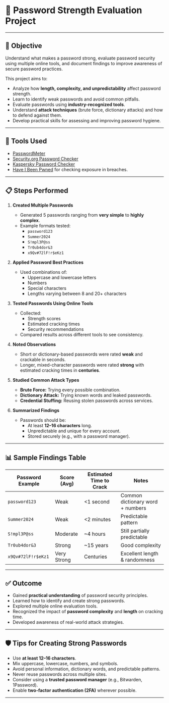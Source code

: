 # 🔐 Password Strength Evaluation Project

---

## 📌 Objective
Understand what makes a password strong, evaluate password security using multiple online tools, and document findings to improve awareness of secure password practices.

This project aims to:
- Analyze how **length, complexity, and unpredictability** affect password strength.
- Learn to identify weak passwords and avoid common pitfalls.
- Evaluate passwords using **industry-recognized tools**.
- Understand **attack techniques** (brute force, dictionary attacks) and how to defend against them.
- Develop practical skills for assessing and improving password hygiene.

---

## 🔧 Tools Used
- [PasswordMeter](https://www.passwordmeter.com/)
- [Security.org Password Checker](https://www.security.org/how-secure-is-my-password/)
- [Kaspersky Password Checker](https://password.kaspersky.com/)
- [Have I Been Pwned](https://haveibeenpwned.com/) for checking exposure in breaches.

---

## 📋 Steps Performed

1. **Created Multiple Passwords**
   - Generated 5 passwords ranging from **very simple** to **highly complex**.
   - Example formats tested:
     - `password123`
     - `Summer2024`
     - `S!mpl3P@ss`
     - `Tr0ub4dor&3`
     - `x9Qv#72lF!r$eKz1`

2. **Applied Password Best Practices**
   - Used combinations of:
     - Uppercase and lowercase letters
     - Numbers
     - Special characters
     - Lengths varying between 8 and 20+ characters

3. **Tested Passwords Using Online Tools**
   - Collected:
     - Strength scores
     - Estimated cracking times
     - Security recommendations
   - Compared results across different tools to see consistency.

4. **Noted Observations**
   - Short or dictionary-based passwords were rated **weak** and crackable in seconds.
   - Longer, mixed-character passwords were rated **strong** with estimated cracking times in **centuries**.

5. **Studied Common Attack Types**
   - **Brute Force:** Trying every possible combination.
   - **Dictionary Attack:** Trying known words and leaked passwords.
   - **Credential Stuffing:** Reusing stolen passwords across services.

6. **Summarized Findings**
   - Passwords should be:
     - At least **12–16 characters** long.
     - Unpredictable and unique for every account.
     - Stored securely (e.g., with a password manager).

---

## 📊 Sample Findings Table

| Password Example  | Score (Avg) | Estimated Time to Crack      | Notes                                   |
|-------------------|-------------|------------------------------|-----------------------------------------|
| `password123`     | Weak        | <1 second                    | Common dictionary word + numbers       |
| `Summer2024`      | Weak        | <2 minutes                   | Predictable pattern                    |
| `S!mpl3P@ss`      | Moderate    | ~4 hours                     | Still partially predictable            |
| `Tr0ub4dor&3`     | Strong      | ~15 years                    | Good complexity                        |
| `x9Qv#72lF!r$eKz1`| Very Strong | Centuries                    | Excellent length & randomness          |

---

## ✅ Outcome
- Gained **practical understanding** of password security principles.
- Learned how to identify and create strong passwords.
- Explored multiple online evaluation tools.
- Recognized the impact of **password complexity** and **length** on cracking time.
- Developed awareness of real-world attack strategies.

---




## 🛡️ Tips for Creating Strong Passwords
- Use **at least 12–16 characters**.
- Mix uppercase, lowercase, numbers, and symbols.
- Avoid personal information, dictionary words, and predictable patterns.
- Never reuse passwords across multiple sites.
- Consider using a **trusted password manager** (e.g., Bitwarden, 1Password).
- Enable **two-factor authentication (2FA)** wherever possible.

---








